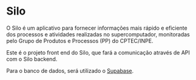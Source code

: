 # Silo

O Silo é um aplicativo para fornecer informações mais rápido e eficiente dos processos e atividades realizadas no supercomputador, monitoradas pelo Grupo de Produtos e Processos (PP) do CPTEC/INPE.

Este é o projeto front end do Silo, que fará a comunicação através de API com o Silo backend.

Para o banco de dados, será utilizado o [Supabase](https://supabase.com/docs/reference/javascript/initializing).
